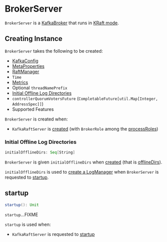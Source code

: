 # BrokerServer

`BrokerServer` is a [KafkaBroker](../KafkaBroker.md) that runs in [KRaft mode](index.md).

## Creating Instance

`BrokerServer` takes the following to be created:

* <span id="config"> [KafkaConfig](../KafkaConfig.md)
* <span id="metaProps"> [MetaProperties](MetaProperties.md)
* <span id="raftManager"> [RaftManager](RaftManager.md)
* <span id="time"> `Time`
* <span id="metrics"> [Metrics](../metrics/Metrics.md)
* <span id="threadNamePrefix"> Optional `threadNamePrefix`
* [Initial Offline Log Directories](#initialOfflineDirs)
* <span id="controllerQuorumVotersFuture"> `controllerQuorumVotersFuture` (`CompletableFuture[util.Map[Integer, AddressSpec]]`)
* <span id="supportedFeatures"> Supported Features

`BrokerServer` is created when:

* `KafkaRaftServer` is [created](KafkaRaftServer.md#broker) (with `BrokerRole` among the [processRoles](../KafkaConfig.md#processRoles))

### <span id="initialOfflineDirs"> Initial Offline Log Directories

```scala
initialOfflineDirs: Seq[String]
```

`BrokerServer` is given `initialOfflineDirs` when [created](#creating-instance) (that is [offlineDirs](KafkaRaftServer.md#offlineDirs)).

`initialOfflineDirs` is used to [create a LogManager](#logManager) when `BrokerServer` is requested to [startup](#startup).

## <span id="startup"> startup

```scala
startup(): Unit
```

`startup`...FIXME

`startup` is used when:

* `KafkaRaftServer` is requested to [startup](KafkaRaftServer.md#startup)
